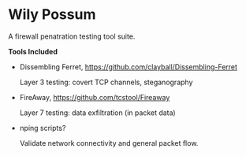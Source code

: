 Wily Possum
===========

A firewall penatration testing tool suite.


**Tools Included**

- Dissembling Ferret, https://github.com/clayball/Dissembling-Ferret

  Layer 3 testing: covert TCP channels, steganography

- FireAway, https://github.com/tcstool/Fireaway

  Layer 7 testing: data exfiltration (in packet data)

- nping scripts?

  Validate network connectivity and general packet flow.
